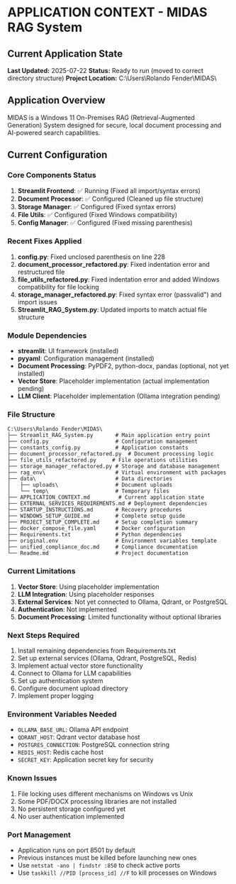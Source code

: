 # APPLICATION CONTEXT - MIDAS RAG System

## Current Application State
**Last Updated:** 2025-07-22
**Status:** Ready to run (moved to correct directory structure)
**Project Location:** C:\Users\Rolando Fender\MIDAS\

## Application Overview
MIDAS is a Windows 11 On-Premises RAG (Retrieval-Augmented Generation) System designed for secure, local document processing and AI-powered search capabilities.

## Current Configuration

### Core Components Status
1. **Streamlit Frontend**: ✅ Running (Fixed all import/syntax errors)
2. **Document Processor**: ✅ Configured (Cleaned up file structure)
3. **Storage Manager**: ✅ Configured (Fixed syntax errors)
4. **File Utils**: ✅ Configured (Fixed Windows compatibility)
5. **Config Manager**: ✅ Configured (Fixed missing parenthesis)

### Recent Fixes Applied
1. **config.py**: Fixed unclosed parenthesis on line 228
2. **document_processor_refactored.py**: Fixed indentation error and restructured file
3. **file_utils_refactored.py**: Fixed indentation error and added Windows compatibility for file locking
4. **storage_manager_refactored.py**: Fixed syntax error (passvalid") and import issues
5. **Streamlit_RAG_System.py**: Updated imports to match actual file structure

### Module Dependencies
- **streamlit**: UI framework (installed)
- **pyyaml**: Configuration management (installed)
- **Document Processing**: PyPDF2, python-docx, pandas (optional, not yet installed)
- **Vector Store**: Placeholder implementation (actual implementation pending)
- **LLM Client**: Placeholder implementation (Ollama integration pending)

### File Structure
```
C:\Users\Rolando Fender\MIDAS\
├── Streamlit_RAG_System.py       # Main application entry point
├── config.py                     # Configuration management  
├── constants_config.py           # Application constants
├── document_processor_refactored.py  # Document processing logic
├── file_utils_refactored.py     # File operations utilities
├── storage_manager_refactored.py # Storage and database management
├── rag_env\                      # Virtual environment with packages
├── data\                         # Data directories
│   ├── uploads\                  # Document uploads  
│   └── temp\                     # Temporary files
├── APPLICATION_CONTEXT.md         # Current application state
├── EXTERNAL_SERVICES_REQUIREMENTS.md # Deployment dependencies
├── STARTUP_INSTRUCTIONS.md       # Recovery procedures
├── WINDOWS_SETUP_GUIDE.md        # Complete setup guide
├── PROJECT_SETUP_COMPLETE.md     # Setup completion summary
├── docker_compose_file.yaml      # Docker configuration
├── Requirements.txt              # Python dependencies
├── original.env                  # Environment variables template
├── unified_compliance_doc.md     # Compliance documentation
└── Readme.md                     # Project documentation
```

### Current Limitations
1. **Vector Store**: Using placeholder implementation
2. **LLM Integration**: Using placeholder responses
3. **External Services**: Not yet connected to Ollama, Qdrant, or PostgreSQL
4. **Authentication**: Not implemented
5. **Document Processing**: Limited functionality without optional libraries

### Next Steps Required
1. Install remaining dependencies from Requirements.txt
2. Set up external services (Ollama, Qdrant, PostgreSQL, Redis)
3. Implement actual vector store functionality
4. Connect to Ollama for LLM capabilities
5. Set up authentication system
6. Configure document upload directory
7. Implement proper logging

### Environment Variables Needed
- `OLLAMA_BASE_URL`: Ollama API endpoint
- `QDRANT_HOST`: Qdrant vector database host
- `POSTGRES_CONNECTION`: PostgreSQL connection string
- `REDIS_HOST`: Redis cache host
- `SECRET_KEY`: Application secret key for security

### Known Issues
1. File locking uses different mechanisms on Windows vs Unix
2. Some PDF/DOCX processing libraries are not installed
3. No persistent storage configured yet
4. No user authentication implemented

### Port Management
- Application runs on port 8501 by default
- Previous instances must be killed before launching new ones
- Use `netstat -ano | findstr :850` to check active ports
- Use `taskkill //PID [process_id] //F` to kill processes on Windows